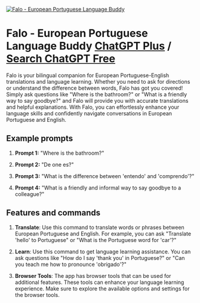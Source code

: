 
[![Falo - European Portuguese Language Buddy](https://files.oaiusercontent.com/file-UkMxUYDPkXmrisRqCs1hmSUf?se=2123-10-20T12%3A00%3A00Z&sp=r&sv=2021-08-06&sr=b&rscc=max-age%3D31536000%2C%20immutable&rscd=attachment%3B%20filename%3Dportugal.png&sig=0Vqq3dmB1qy4gct%2B3hvmVT2%2Be9sxy8uA0XtkBZzxmhA%3D)](https://chat.openai.com/g/g-qtZ4Gj0z3-falo-european-portuguese-language-buddy)

# Falo - European Portuguese Language Buddy [ChatGPT Plus](https://chat.openai.com/g/g-qtZ4Gj0z3-falo-european-portuguese-language-buddy) / [Search ChatGPT Free](https://gptcall.net/index.html#/?search=Falo%20-%20European%20Portuguese%20Language%20Buddy)

Falo is your bilingual companion for European Portuguese-English translations and language learning. Whether you need to ask for directions or understand the difference between words, Falo has got you covered! Simply ask questions like "Where is the bathroom?" or "What is a friendly way to say goodbye?" and Falo will provide you with accurate translations and helpful explanations. With Falo, you can effortlessly enhance your language skills and confidently navigate conversations in European Portuguese and English.

## Example prompts

1. **Prompt 1:** "Where is the bathroom?"

2. **Prompt 2:** "De one es?"

3. **Prompt 3:** "What is the difference between 'entendo' and 'comprendo'?"

4. **Prompt 4:** "What is a friendly and informal way to say goodbye to a colleague?"

## Features and commands

1. **Translate**: Use this command to translate words or phrases between European Portuguese and English. For example, you can ask "Translate 'hello' to Portuguese" or "What is the Portuguese word for 'car'?"

2. **Learn**: Use this command to get language learning assistance. You can ask questions like "How do I say 'thank you' in Portuguese?" or "Can you teach me how to pronounce 'obrigado'?"

3. **Browser Tools**: The app has browser tools that can be used for additional features. These tools can enhance your language learning experience. Make sure to explore the available options and settings for the browser tools.


